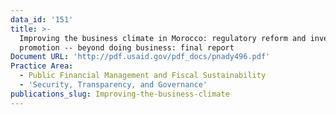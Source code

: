 ```yaml
---
data_id: '151'
title: >-
  Improving the business climate in Morocco: regulatory reform and investment
  promotion -- beyond doing business: final report
Document URL: 'http://pdf.usaid.gov/pdf_docs/pnady496.pdf'
Practice Area:
  - Public Financial Management and Fiscal Sustainability
  - 'Security, Transparency, and Governance'
publications_slug: Improving-the-business-climate
---
```

